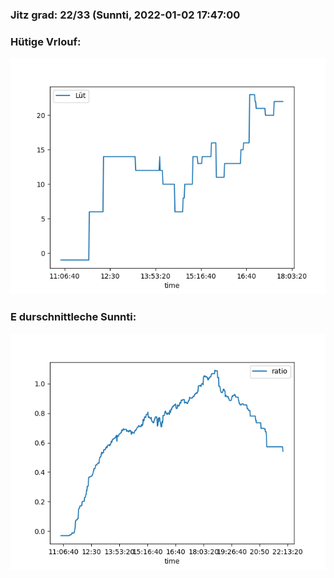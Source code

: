 ### Jitz grad: 22/33 (Sunnti, 2022-01-02 17:47:00

### Hütige Vrlouf:
![Graph](Today.png)

### E durschnittleche Sunnti:
![Graph](Sunnti.png)